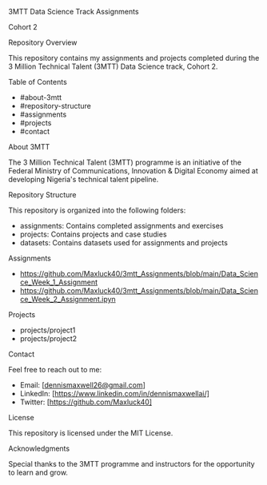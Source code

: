 3MTT Data Science Track Assignments


Cohort 2


Repository Overview


This repository contains my assignments and projects completed during the 3 Million Technical Talent (3MTT) Data Science track, Cohort 2.


Table of Contents


- #about-3mtt
- #repository-structure
- #assignments
- #projects
- #contact


About 3MTT


The 3 Million Technical Talent (3MTT) programme is an initiative of the Federal Ministry of Communications, Innovation & Digital Economy aimed at developing Nigeria's technical talent pipeline.


Repository Structure


This repository is organized into the following folders:


- assignments: Contains completed assignments and exercises
- projects: Contains projects and case studies
- datasets: Contains datasets used for assignments and projects


Assignments

- https://github.com/Maxluck40/3mtt_Assignments/blob/main/Data_Science_Week_1_Assignment
- https://github.com/Maxluck40/3mtt_Assignments/blob/main/Data_Science_Week_2_Assignment.ipyn



Projects

- projects/project1
- projects/project2


Contact


Feel free to reach out to me:


- Email: [dennismaxwell26@gmail.com]
- LinkedIn: [https://www.linkedin.com/in/dennismaxwellai/]
- Twitter: [https://github.com/Maxluck40]


License


This repository is licensed under the MIT License.


Acknowledgments


Special thanks to the 3MTT programme and instructors for the opportunity to learn and grow.

